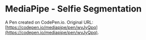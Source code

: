 # MediaPipe - Selfie Segmentation

A Pen created on CodePen.io. Original URL: [https://codepen.io/mediapipe/pen/wvJyQpq](https://codepen.io/mediapipe/pen/wvJyQpq).

